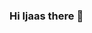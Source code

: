 ### Hi Ijaas there 👋

<!--
**IjaasMohamed/IjaasMohamed** is a ✨ _special_ ✨ repository because its `README.md` (this file) appears on your GitHub profile.

Here are some ideas to get you started:

- 🔭 I’m currently working on something awesome.
- 🌱 I’m currently learning everything that you are hoping for.
- 💬 Ask me about anything you want to know!
- 📫 How to reach me: ...
- 😄 Pronouns: he/him...

# 💫 About Me:
I am an undergraduate, specializing in the software development arena. For the last 1.5 years, I have been developing web-apps using HTML,CSS, JavaScript utilizing Angular framework and backend developments using Java & node.js.<br><br>I’m currently unemployed seeking for an opportunity. I’m hands on in all stages of the software development cycle, from planning and design to testing and deployment. No two days are the same for me; my tasks may involve analyzing <br>algorithms, altering code, fixing bugs, brainstorming ideas or integrating new systems.<br><br>Something that I love about software development is the opportunity to work with people from a wide range of disciplines. The software development lifecycle involves working with so many different people and departments and, as a <br>people person and someone who loves to build new relationships, it’s great to be able to come together with other professionals who are striving towards the same goal.


## 🌐 Socials:
[![Behance](https://img.shields.io/badge/Behance-1769ff?logo=behance&logoColor=white)](https://behance.net/Ijaas Fouzer) [![Discord](https://img.shields.io/badge/Discord-%237289DA.svg?logo=discord&logoColor=white)](https://discord.gg/Ijaas#9284) [![Facebook](https://img.shields.io/badge/Facebook-%231877F2.svg?logo=Facebook&logoColor=white)](https://facebook.com/Ijaas Fouzer) [![Instagram](https://img.shields.io/badge/Instagram-%23E4405F.svg?logo=Instagram&logoColor=white)](https://instagram.com/https://www.instagram.com/ijaas_fouzer/) [![LinkedIn](https://img.shields.io/badge/LinkedIn-%230077B5.svg?logo=linkedin&logoColor=white)](https://linkedin.com/in/Ijaas Fouzer) [![Pinterest](https://img.shields.io/badge/Pinterest-%23E60023.svg?logo=Pinterest&logoColor=white)](https://pinterest.com/Ijaas Fouzer) [![Quora](https://img.shields.io/badge/Quora-%23B92B27.svg?logo=Quora&logoColor=white)](https://quora.com/profile/Ijaas Fouzer) [![Reddit](https://img.shields.io/badge/Reddit-%23FF4500.svg?logo=Reddit&logoColor=white)](https://reddit.com/user/IjaasFouzer) [![Stack Overflow](https://img.shields.io/badge/-Stackoverflow-FE7A16?logo=stack-overflow&logoColor=white)](https://stackoverflow.com/users/user:20230821) 

# 💻 Tech Stack:
![C](https://img.shields.io/badge/c-%2300599C.svg?style=plastic&logo=c&logoColor=white) ![C++](https://img.shields.io/badge/c++-%2300599C.svg?style=plastic&logo=c%2B%2B&logoColor=white) ![CSS3](https://img.shields.io/badge/css3-%231572B6.svg?style=plastic&logo=css3&logoColor=white) ![Java](https://img.shields.io/badge/java-%23ED8B00.svg?style=plastic&logo=java&logoColor=white) ![JavaScript](https://img.shields.io/badge/javascript-%23323330.svg?style=plastic&logo=javascript&logoColor=%23F7DF1E) ![PHP](https://img.shields.io/badge/php-%23777BB4.svg?style=plastic&logo=php&logoColor=white) ![TypeScript](https://img.shields.io/badge/typescript-%23007ACC.svg?style=plastic&logo=typescript&logoColor=white) ![Angular.js](https://img.shields.io/badge/angular.js-%23E23237.svg?style=plastic&logo=angularjs&logoColor=white) ![Angular](https://img.shields.io/badge/angular-%23DD0031.svg?style=plastic&logo=angular&logoColor=white) ![React](https://img.shields.io/badge/react-%2320232a.svg?style=plastic&logo=react&logoColor=%2361DAFB) ![React Native](https://img.shields.io/badge/react_native-%2320232a.svg?style=plastic&logo=react&logoColor=%2361DAFB) ![Apache](https://img.shields.io/badge/apache-%23D42029.svg?style=plastic&logo=apache&logoColor=white) ![MongoDB](https://img.shields.io/badge/MongoDB-%234ea94b.svg?style=plastic&logo=mongodb&logoColor=white) ![MySQL](https://img.shields.io/badge/mysql-%2300f.svg?style=plastic&logo=mysql&logoColor=white) ![Adobe After Effects](https://img.shields.io/badge/Adobe%20After%20Effects-9999FF.svg?style=plastic&logo=Adobe%20After%20Effects&logoColor=white) ![Adobe Illustrator](https://img.shields.io/badge/adobeillustrator-%23FF9A00.svg?style=plastic&logo=adobeillustrator&logoColor=white) ![Adobe Lightroom](https://img.shields.io/badge/Adobe%20Lightroom-31A8FF.svg?style=plastic&logo=Adobe%20Lightroom&logoColor=white) ![Adobe Photoshop](https://img.shields.io/badge/adobephotoshop-%2331A8FF.svg?style=plastic&logo=adobephotoshop&logoColor=white) ![Adobe Premiere Pro](https://img.shields.io/badge/Adobe%20Premiere%20Pro-9999FF.svg?style=plastic&logo=Adobe%20Premiere%20Pro&logoColor=white) ![Adobe XD](https://img.shields.io/badge/Adobe%20XD-470137?style=plastic&logo=Adobe%20XD&logoColor=#FF61F6) ![Dribbble](https://img.shields.io/badge/Dribbble-EA4C89?style=plastic&logo=dribbble&logoColor=white) 	![Figma](https://img.shields.io/badge/figma-%23F24E1E.svg?style=plastic&logo=figma&logoColor=white)
# 📊 GitHub Stats:
![](https://github-readme-stats.vercel.app/api?username=IjaasMohamed&theme=tokyonight&hide_border=true&include_all_commits=true&count_private=true)<br/>
![](https://github-readme-streak-stats.herokuapp.com/?user=IjaasMohamed&theme=tokyonight&hide_border=true)<br/>
![](https://github-readme-stats.vercel.app/api/top-langs/?username=IjaasMohamed&theme=tokyonight&hide_border=true&include_all_commits=true&count_private=true&layout=compact)

## 🏆 GitHub Trophies
![](https://github-profile-trophy.vercel.app/?username=IjaasMohamed&theme=algolia&no-frame=true&no-bg=true&margin-w=4)

### ✍️ Random Dev Quote
![](https://quotes-github-readme.vercel.app/api?type=vetical&theme=dark)

---
[![](https://visitcount.itsvg.in/api?id=IjaasMohamed&icon=0&color=0)](https://visitcount.itsvg.in)

  ## 💰 You can help me by Donating
  [![BuyMeACoffee](https://img.shields.io/badge/Buy%20Me%20a%20Coffee-ffdd00?style=for-the-badge&logo=buy-me-a-coffee&logoColor=black)](https://buymeacoffee.com/https://www.buymeacoffee.com/undyin0J) [![PayPal](https://img.shields.io/badge/PayPal-00457C?style=for-the-badge&logo=paypal&logoColor=white)](https://paypal.me/Ijaas Fouzer) 

-->
